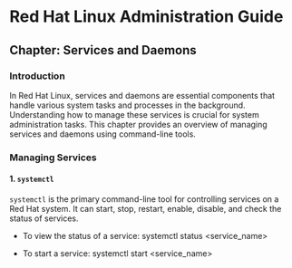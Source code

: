 # Red Hat Linux Administration Guide

## Chapter: Services and Daemons

### Introduction

In Red Hat Linux, services and daemons are essential components that handle various system tasks and processes in the background. Understanding how to manage these services is crucial for system administration tasks. This chapter provides an overview of managing services and daemons using command-line tools.

### Managing Services

#### 1. `systemctl`

`systemctl` is the primary command-line tool for controlling services on a Red Hat system. It can start, stop, restart, enable, disable, and check the status of services.

- To view the status of a service:
systemctl status <service_name>


- To start a service:
systemctl start <service_name>

